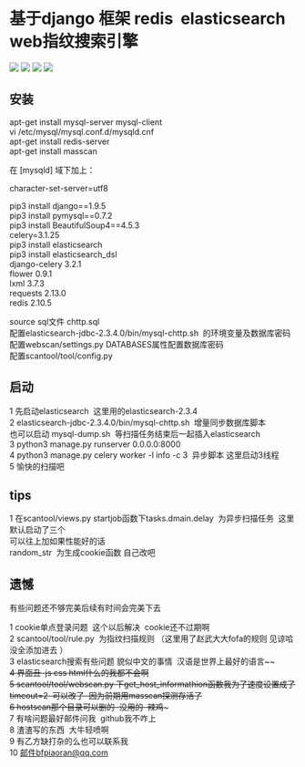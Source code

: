 基于django 框架 redis  elasticsearch web指纹搜索引擎
==== 
![](https://github.com/cuijianxiong/websearch/blob/master/1.png) 
![](https://github.com/cuijianxiong/websearch/blob/master/2.png)
![](https://github.com/cuijianxiong/websearch/blob/master/3.png)
![](https://github.com/cuijianxiong/websearch/blob/master/4.png)

安装
------- 
apt-get install mysql-server mysql-client <br>
vi /etc/mysql/mysql.conf.d/mysqld.cnf<br>
apt-get install redis-server <br>
apt-get install masscan<br>

在 [mysqld] 域下加上：<br>

character-set-server=utf8<br>

pip3 install django==1.9.5<br>
pip3 install pymysql==0.7.2<br>
pip3 install BeautifulSoup4==4.5.3<br>
celery=3.1.25<br>
pip3 install elasticsearch<br>
pip3 install elasticsearch_dsl<br>
django-celery 3.2.1 <br>
flower 0.9.1<br>
lxml     3.7.3<br>
requests   2.13.0<br>
redis   2.10.5<br>

source sql文件 chttp.sql<br>
配置elasticsearch-jdbc-2.3.4.0/bin/mysql-chttp.sh  的环境变量及数据库密码<br>
配置webscan/settings.py  DATABASES属性配置数据库密码<br>
配置scantool/tool/config.py  <br>

启动
------- 
1 先启动elasticsearch  这里用的elasticsearch-2.3.4<br>
2 elasticsearch-jdbc-2.3.4.0/bin/mysql-chttp.sh  增量同步数据库脚本 <br>
也可以启动  mysql-dump.sh  等扫描任务结束后一起插入elasticsearch<br>
3 python3 manage.py runserver 0.0.0.0:8000<br>
4 python3 manage.py celery worker -l info -c 3  异步脚本 这里启动3线程<br>
5 愉快的扫描吧  <br>


tips
------- 
1 在scantool/views.py  startjob函数下tasks.dmain.delay  为异步扫描任务  这里默认启动了三个<br>
可以往上加如果性能好的话<br>
random_str  为生成cookie函数 自己改吧<br>



遗憾
-------
有些问题还不够完美后续有时间会完美下去<br>

1 cookie单点登录问题  这个以后解决  cookie还不过期啊<br>
2 scantool/tool/rule.py  为指纹扫描规则 （这里用了赵武大大fofa的规则 见谅哈  没全添加进去  ）<br>
3 elasticsearch搜索有些问题 貌似中文的事情  汉语是世界上最好的语言~~~~<br>
4 界面丑  js css html什么的我都不会啊<br>
5 scantool/tool/webscan.py 下get_host_informathion函数我为了速度设置成了timeout=2  可以改了  因为前期用masscan探测存活了<br>
6 hostscan那个目录可以删的  没用的  辣鸡~~~<br>
7 有啥问题最好邮件问我  github我不咋上<br>
8 渣渣写的东西  大牛轻喷啊<br>
9 有乙方缺打杂的么也可以联系我<br>
10 邮件bfpiaoran@qq.com<br>
